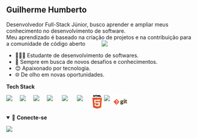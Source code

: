 ## Guilherme Humberto

Desenvolvedor Full-Stack Júnior, busco aprender e ampliar meus conhecimento no desenvolvimento de software.<br />
Meu aprendizado é baseado na criação de projetos e na contribuição para a comunidade de código aberto
<img src="https://i.giphy.com/media/KzJkzjggfGN5Py6nkT/200.webp" width="250" align = "right">

- 👨🏽‍💻 Estudante de desenvolvimento de softwares.
- 🤝 Sempre em busca de novos desafios e conhecimentos.
- 😊 Apaixonado por tecnologia.
- 🌐 De olho em novas oportunidades.

<b>Tech Stack</b>

<img align="left" width="36px" src="https://th.bing.com/th/id/OIP._yDdPtR_ppK-EfT2BhoQzgHaHa?w=178&h=180&c=7&o=5&dpr=1.25&pid=1.7" />
<img align="left" width="36px" src="https://th.bing.com/th/id/OIP.rnrXGb4iu7B3ti5VoYewIQAAAA?w=161&h=180&c=7&o=5&dpr=1.25&pid=1.7" />
<img align="left" width="36px" src="https://th.bing.com/th/id/OIP.DN7ToydkJZEdVaJVK_NhvwHaHa?w=178&h=180&c=7&o=5&dpr=1.25&pid=1.7" />
<img align="left" width="40px" src="https://th.bing.com/th/id/OIP.CtHRfxjyXRAADIS8gue9nwHaHa?w=163&h=180&c=7&o=5&dpr=1.25&pid=1.7" />
<img align="left" width="40px" src="https://th.bing.com/th/id/OIP.xePC9eCXE-p7xCpCMUAaFgHaHa?w=167&h=180&c=7&o=5&dpr=1.25&pid=1.7" />
<img align="left" width="36px" src="https://th.bing.com/th/id/OIP.ZKbg8HdzzxdYHnbKCeF9vAHaHa?w=150&h=150&c=7&o=5&dpr=1.25&pid=1.7" />
<img align="left" width="36px" src="https://raw.githubusercontent.com/github/explore/80688e429a7d4ef2fca1e82350fe8e3517d3494d/topics/html/html.png" />
<img align="left" width="26px" src="https://th.bing.com/th/id/OIP.D8nRQ3Ms0R1vvrTi_LwH8AHaKY?w=124&h=180&c=7&o=5&dpr=1.25&pid=1.7" />
<img align="left" width="36px" src="https://raw.githubusercontent.com/github/explore/80688e429a7d4ef2fca1e82350fe8e3517d3494d/topics/git/git.png" /> 

<br>
<br/>
<br>

<details open>
<summary>🤝 <b>Conecte-se</b></summary>

<p align = "center">

[<img src="https://img.shields.io/badge/linkedin-%230077B5.svg?&style=for-the-badge&logo=linkedin&logoColor=white&color=black" />](https://www.linkedin.com/in/guilherme-humberto/)

</p>

</details>
